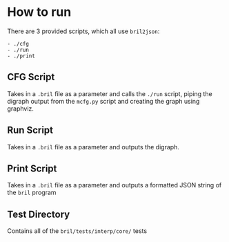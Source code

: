 # How to run

There are 3 provided scripts, which all use `bril2json`:

    - ./cfg
    - ./run
    - ./print

## CFG Script

Takes in a `.bril` file as a parameter and calls
the `./run` script, piping the digraph output from the `mcfg.py`
script and creating the graph using graphviz.

## Run Script

Takes in a `.bril` file as a parameter and outputs the
digraph.

## Print Script

Takes in a `.bril` file as a parameter and outputs a formatted
JSON string of the `bril` program

## Test Directory

Contains all of the `bril/tests/interp/core/` tests
